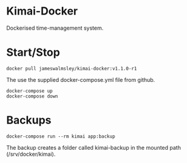 # Kimai-Docker

Dockerised time-management system.

# Start/Stop

    docker pull jameswalmsley/kimai-docker:v1.1.0-r1

The use the supplied docker-compose.yml file from github.

    docker-compose up
    docker-compose down

# Backups

    docker-compose run --rm kimai app:backup

The backup creates a folder called kimai-backup in the mounted path (/srv/docker/kimai).


